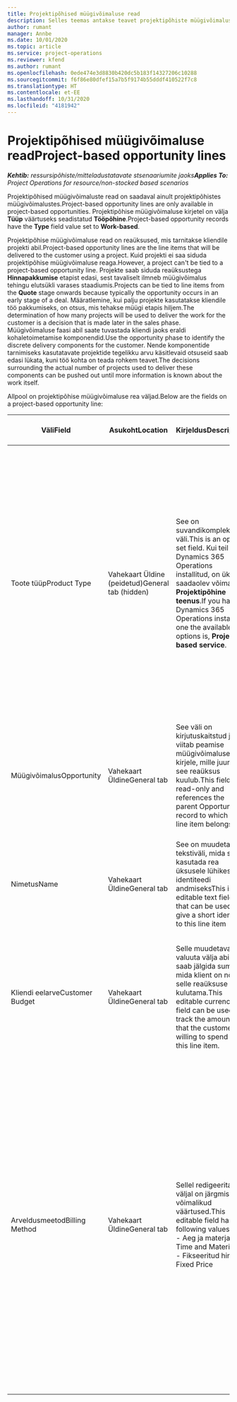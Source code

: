 ```yaml
---
title: Projektipõhised müügivõimaluse read
description: Selles teemas antakse teavet projektipõhiste müügivõimaluse ridadega töötamise kohta.
author: rumant
manager: Annbe
ms.date: 10/01/2020
ms.topic: article
ms.service: project-operations
ms.reviewer: kfend
ms.author: rumant
ms.openlocfilehash: 0ede474e3d8830b420dc5b183f14327206c10288
ms.sourcegitcommit: f6f86e80dfef15a7b5f9174b55dddf410522f7c8
ms.translationtype: HT
ms.contentlocale: et-EE
ms.lasthandoff: 10/31/2020
ms.locfileid: "4181942"
---
```

# <a name="project-based-opportunity-lines"></a><span data-ttu-id="8a4ee-103">Projektipõhised müügivõimaluse read</span><span class="sxs-lookup"><span data-stu-id="8a4ee-103">Project-based opportunity lines</span></span>

<span data-ttu-id="8a4ee-104">_**Kehtib:** ressursipõhiste/mitteladustatavate stsenaariumite jaoks_</span><span class="sxs-lookup"><span data-stu-id="8a4ee-104">_**Applies To:** Project Operations for resource/non-stocked based scenarios_</span></span>


<span data-ttu-id="8a4ee-105">Projektipõhised müügivõimaluste read on saadaval ainult projektipõhistes müügivõimalustes.</span><span class="sxs-lookup"><span data-stu-id="8a4ee-105">Project-based opportunity lines are only available in project-based opportunities.</span></span> <span data-ttu-id="8a4ee-106">Projektipõhise müügivõimaluse kirjetel on välja **Tüüp** väärtuseks seadistatud **Tööpõhine**.</span><span class="sxs-lookup"><span data-stu-id="8a4ee-106">Project-based opportunity records have the **Type** field value set to **Work-based**.</span></span>

<span data-ttu-id="8a4ee-107">Projektipõhise müügivõimaluse read on reaüksused, mis tarnitakse kliendile projekti abil.</span><span class="sxs-lookup"><span data-stu-id="8a4ee-107">Project-based opportunity lines are the line items that will be delivered to the customer using a project.</span></span> <span data-ttu-id="8a4ee-108">Kuid projekti ei saa siduda projektipõhise müügivõimaluse reaga.</span><span class="sxs-lookup"><span data-stu-id="8a4ee-108">However, a project can't be tied to a project-based opportunity line.</span></span> <span data-ttu-id="8a4ee-109">Projekte saab siduda reaüksustega **Hinnapakkumise** etapist edasi, sest tavaliselt ilmneb müügivõimalus tehingu elutsükli varases staadiumis.</span><span class="sxs-lookup"><span data-stu-id="8a4ee-109">Projects can be tied to line items from the **Quote** stage onwards because typically the opportunity occurs in an early stage of a deal.</span></span> <span data-ttu-id="8a4ee-110">Määratlemine, kui palju projekte kasutatakse kliendile töö pakkumiseks, on otsus, mis tehakse müügi etapis hiljem.</span><span class="sxs-lookup"><span data-stu-id="8a4ee-110">The determination of how many projects will be used to deliver the work for the customer is a decision that is made later in the sales phase.</span></span> <span data-ttu-id="8a4ee-111">Müügivõimaluse faasi abil saate tuvastada kliendi jaoks eraldi kohaletoimetamise komponendid.</span><span class="sxs-lookup"><span data-stu-id="8a4ee-111">Use the opportunity phase to identify the discrete delivery components for the customer.</span></span> <span data-ttu-id="8a4ee-112">Nende komponentide tarnimiseks kasutatavate projektide tegelikku arvu käsitlevaid otsuseid saab edasi lükata, kuni töö kohta on teada rohkem teavet.</span><span class="sxs-lookup"><span data-stu-id="8a4ee-112">The decisions surrounding the actual number of projects used to deliver these components can be pushed out until more information is known about the work itself.</span></span>

<span data-ttu-id="8a4ee-113">Allpool on projektipõhise müügivõimaluse rea väljad.</span><span class="sxs-lookup"><span data-stu-id="8a4ee-113">Below are the fields on a project-based opportunity line:</span></span>

| <span data-ttu-id="8a4ee-114">**Väli**</span><span class="sxs-lookup"><span data-stu-id="8a4ee-114">**Field**</span></span> | <span data-ttu-id="8a4ee-115">**Asukoht**</span><span class="sxs-lookup"><span data-stu-id="8a4ee-115">**Location**</span></span> | <span data-ttu-id="8a4ee-116">**Kirjeldus**</span><span class="sxs-lookup"><span data-stu-id="8a4ee-116">**Description**</span></span> | <span data-ttu-id="8a4ee-117">**Allavoolu mõjud**</span><span class="sxs-lookup"><span data-stu-id="8a4ee-117">**Downstream impact**</span></span> |
| --- | --- | --- | --- |
| <span data-ttu-id="8a4ee-118">Toote tüüp</span><span class="sxs-lookup"><span data-stu-id="8a4ee-118">Product Type</span></span> | <span data-ttu-id="8a4ee-119">Vahekaart Üldine (peidetud)</span><span class="sxs-lookup"><span data-stu-id="8a4ee-119">General tab (hidden)</span></span> | <span data-ttu-id="8a4ee-120">See on suvandikomplekti väli.</span><span class="sxs-lookup"><span data-stu-id="8a4ee-120">This is an option set field.</span></span> <span data-ttu-id="8a4ee-121">Kui teil on Dynamics 365 Operations installitud, on üks saadaolev võimalus **Projektipõhine teenus**.</span><span class="sxs-lookup"><span data-stu-id="8a4ee-121">If you have Dynamics 365 Operations installed, one the available options is, **Project-based service**.</span></span>  | <span data-ttu-id="8a4ee-122">Selle välja väärtuseks seatakse **Projektipõhine teenus**, kui loote projektipõhise ridade ruudustiku kaudu projektipõhise müügivõimaluse rea.</span><span class="sxs-lookup"><span data-stu-id="8a4ee-122">The value of this field is set to **Project-based service** when you create the project-based opportunity line from the project-based lines grid on the Opportunity.</span></span> <br> <span data-ttu-id="8a4ee-123">Kui muudate või alistate selle väärtuse, ei lubata projekti funktsionaalsust teie projektipõhistele reaüksustele.</span><span class="sxs-lookup"><span data-stu-id="8a4ee-123">If you change or override this value, the project functionality won't be enabled on your project-based line items.</span></span> |
| <span data-ttu-id="8a4ee-124">Müügivõimalus</span><span class="sxs-lookup"><span data-stu-id="8a4ee-124">Opportunity</span></span> | <span data-ttu-id="8a4ee-125">Vahekaart Üldine</span><span class="sxs-lookup"><span data-stu-id="8a4ee-125">General tab</span></span> | <span data-ttu-id="8a4ee-126">See väli on kirjutuskaitstud ja viitab peamise müügivõimaluse kirjele, mille juurde see reaüksus kuulub.</span><span class="sxs-lookup"><span data-stu-id="8a4ee-126">This field is read-only and references the parent Opportunity record to which this line item belongs.</span></span> | <span data-ttu-id="8a4ee-127">Sellest väljast puudub allavoolu mõju.</span><span class="sxs-lookup"><span data-stu-id="8a4ee-127">There is no downstream impact of this field.</span></span> |
| <span data-ttu-id="8a4ee-128">Nimetus</span><span class="sxs-lookup"><span data-stu-id="8a4ee-128">Name</span></span> | <span data-ttu-id="8a4ee-129">Vahekaart Üldine</span><span class="sxs-lookup"><span data-stu-id="8a4ee-129">General tab</span></span> | <span data-ttu-id="8a4ee-130">See on muudetav tekstiväli, mida saab kasutada rea üksusele lühikese identiteedi andmiseks</span><span class="sxs-lookup"><span data-stu-id="8a4ee-130">This is an editable text field that can be used to give a short identity to this line item</span></span> | <span data-ttu-id="8a4ee-131">See väärtus viiakse hinnapakkumise reale üle, kui loote selle müügivõimaluse põhjal hinnapakkumise</span><span class="sxs-lookup"><span data-stu-id="8a4ee-131">This value is carried over to the quote line when you create a quote from this opportunity</span></span> |
| <span data-ttu-id="8a4ee-132">Kliendi eelarve</span><span class="sxs-lookup"><span data-stu-id="8a4ee-132">Customer Budget</span></span> | <span data-ttu-id="8a4ee-133">Vahekaart Üldine</span><span class="sxs-lookup"><span data-stu-id="8a4ee-133">General tab</span></span> | <span data-ttu-id="8a4ee-134">Selle muudetavat valuuta välja abil saab jälgida summat, mida klient on nõus selle reaüksuse eest kulutama.</span><span class="sxs-lookup"><span data-stu-id="8a4ee-134">This editable currency field can be used to track the amount that the customer is willing to spend for this line item.</span></span> | <span data-ttu-id="8a4ee-135">See väärtus viiakse hinnapakkumise rea vastavale väljale üle, kui loote selle müügivõimaluse põhjal hinnapakkumise</span><span class="sxs-lookup"><span data-stu-id="8a4ee-135">This value is carried over to the corresponding field on the quote line when you create a quote from this opportunity</span></span> |
| <span data-ttu-id="8a4ee-136">Arveldusmeetod</span><span class="sxs-lookup"><span data-stu-id="8a4ee-136">Billing Method</span></span> | <span data-ttu-id="8a4ee-137">Vahekaart Üldine</span><span class="sxs-lookup"><span data-stu-id="8a4ee-137">General tab</span></span> | <span data-ttu-id="8a4ee-138">Sellel redigeeritaval väljal on järgmised võimalikud väärtused.</span><span class="sxs-lookup"><span data-stu-id="8a4ee-138">This editable field has the following values:</span></span></br><span data-ttu-id="8a4ee-139">- Aeg ja materjal</span><span class="sxs-lookup"><span data-stu-id="8a4ee-139">- Time and Material</span></span></br><span data-ttu-id="8a4ee-140">- Fikseeritud hind</span><span class="sxs-lookup"><span data-stu-id="8a4ee-140">- Fixed Price</span></span> | <span data-ttu-id="8a4ee-141">See väärtus viiakse hinnapakkumise rea vastavale väljale üle, kui loote selle müügivõimaluse põhjal hinnapakkumise.</span><span class="sxs-lookup"><span data-stu-id="8a4ee-141">This value is carried over to the corresponding field on the quote line when you create a quote from this opportunity.</span></span> <span data-ttu-id="8a4ee-142">Pärast hinnapakkumise rea loomist on väli lukus ja seda ei saa muuta.</span><span class="sxs-lookup"><span data-stu-id="8a4ee-142">After the quote line is created, the field is locked and can't be changed.</span></span> <span data-ttu-id="8a4ee-143">Määrake selle välja väärtus nii täpselt kui võimalik.</span><span class="sxs-lookup"><span data-stu-id="8a4ee-143">Assign this field value as accurately as possible.</span></span> <span data-ttu-id="8a4ee-144">Kui peate hinnapakkumise real selle välja väärtust muutma, kustutage ja looge hinnapakkumise rida uuesti.</span><span class="sxs-lookup"><span data-stu-id="8a4ee-144">If you need to change the value of this field on the quote line, delete and re-create the quote line.</span></span> |
